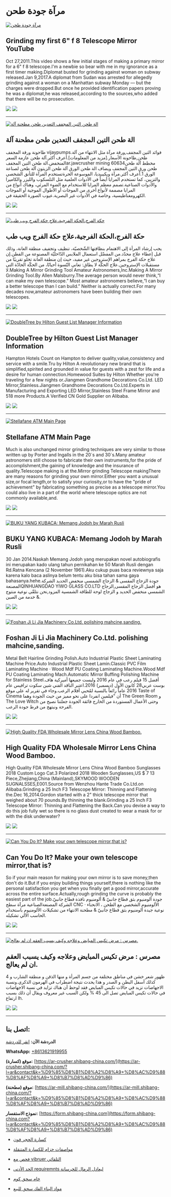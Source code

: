 # مرآة جودة طحن

<a href="https://swt.shibang-china.com/?l=ar&img&k=%D9%85%D8%B1%D8%A2%D8%A9+%D8%AC%D9%88%D8%AF%D8%A9+%D8%B7%D8%AD%D9%86" target="_blank">![مرآة جودة طحن](http://static.shibang-china.com/all-800x300/400.jpg)</a>

## Grinding my first 6&quot; f 8 Telescope Mirror YouTube
Oct 27,2011.This video shows a few initial stages of making a primary mirror for a 6&quot; f 8 telescope.I&#39;m a newbie so bear with me in my ignorance as a first timer making.Diplomat busted for grinding against woman on subway released.Jan 9,2017.A diplomat from Sudan was arrested for allegedly grinding against a woman on a Manhattan subway Monday — but the charges were dropped.But once he provided identification papers proving he was a diplomat,he was released,according to the sources,who added that there will be no prosecution.


<a href="https://whatsapp.shibangsoft.com/WhatsApp.php" target="_blank" title="WhatsApp">![](http://static.shibang-china.com/icon/whatsapp.png)</a> <a href="https://swt.shibang-china.com/?l=ar&icon&k=%D9%85%D8%B1%D8%A2%D8%A9+%D8%AC%D9%88%D8%AF%D8%A9+%D8%B7%D8%AD%D9%86" target="_blank">![](http://static.shibang-china.com/icon/chat-ar.png)</a>

---

<a href="https://swt.shibang-china.com/?l=ar&img&k=%D9%85%D8%B1%D8%A2%D8%A9+%D8%AC%D9%88%D8%AF%D8%A9+%D8%B7%D8%AD%D9%86" target="_blank">![الة طحن التين المجفف التعدين طحن مطحنة آلة](http://static.shibang-china.com/all-800x300/1351.jpg)</a>

## الة طحن التين المجفف التعدين طحن مطحنة آلة
طاحونة ورقة المجفف vijaypumps.فوائد التين المجفف,ورقة مرآة مثل الانتهاء من آلة طحن,طاحونة الأسعار.[مزيد من المعلومات].أعرف أكثر.آلة طحن عازمة السعر المنخفض.الة طحن التين المجففar.jawcrusher mining 60634مخطط آلة طحن طحن ورق التين المجفف ويضاف الة طحن الورق آلة طحن الزيتون آلة طحن لصناعة الورق 1.أعرف أكثر.مرآة ويكيبيديا، الموسوعة الحرةتستخدم المرآة للتأنق الشخصي والتزيين، كما تستخدم المرايا أيضاً في الأدوات العلمية مثل التلسكوب والليزر والكاميرا والأدوات الصناعية.تصمم معظم المرايا للاستخدام مع الضوء المرئي، وهناك أنواع من المرايا مصممة لأنواع أخرى من الموجات أو الأطوال الموجية أو الموجات الكهرومغناطيسية، وخاصة في الأدوات غير البصرية.عيوب الصورة الحقيقة في.


<a href="https://whatsapp.shibangsoft.com/WhatsApp.php" target="_blank" title="WhatsApp">![](http://static.shibang-china.com/icon/whatsapp.png)</a> <a href="https://swt.shibang-china.com/?l=ar&icon&k=%D9%85%D8%B1%D8%A2%D8%A9+%D8%AC%D9%88%D8%AF%D8%A9+%D8%B7%D8%AD%D9%86" target="_blank">![](http://static.shibang-china.com/icon/chat-ar.png)</a>

---

<a href="https://swt.shibang-china.com/?l=ar&img&k=%D9%85%D8%B1%D8%A2%D8%A9+%D8%AC%D9%88%D8%AF%D8%A9+%D8%B7%D8%AD%D9%86" target="_blank">![حكة الفرج،الحكة الفرجية،علاج حكة الفرج ويب طب](http://static.shibang-china.com/all-800x300/1480.jpg)</a>

## حكة الفرج،الحكة الفرجية،علاج حكة الفرج ويب طب
يجب إرشاد المرأة إلى الاهتمام بنظافتها الشّخصيّة، تنظيف وتجفيف منطقة العانة، وذلك قبل إعطاء علاج محدّد.من المفضّل استعمال الملابس الدّاخليّة المصنوعة من القطن.إن علاج حكة الفرج بمراهم الإستروجين غير مفيد، حيث إن منطقة العانة تخلو تقريبًا من مستقبلات الإستروجين.علاج الحكّة لا يطاق: تعاني النّسوة أحيانًا، من الحكّة الحادّة التي لا.Making A Mirror Grinding Tool Amateur Astronomers,Inc.Making A Mirror Grinding Tool.By Allen Malsburry.The average person would never think,“I can make my own telescope.” Most amateur astronomers believe,“I can buy a better telescope than I can build.” Neither is actually correct.For many decades now,amateur astronomers have been building their own telescopes.


<a href="https://whatsapp.shibangsoft.com/WhatsApp.php" target="_blank" title="WhatsApp">![](http://static.shibang-china.com/icon/whatsapp.png)</a> <a href="https://swt.shibang-china.com/?l=ar&icon&k=%D9%85%D8%B1%D8%A2%D8%A9+%D8%AC%D9%88%D8%AF%D8%A9+%D8%B7%D8%AD%D9%86" target="_blank">![](http://static.shibang-china.com/icon/chat-ar.png)</a>

---

<a href="https://swt.shibang-china.com/?l=ar&img&k=%D9%85%D8%B1%D8%A2%D8%A9+%D8%AC%D9%88%D8%AF%D8%A9+%D8%B7%D8%AD%D9%86" target="_blank">![DoubleTree by Hilton Guest List Manager Information](http://static.shibang-china.com/all-800x300/183.jpg)</a>

## DoubleTree by Hilton Guest List Manager Information
Hampton Hotels Count on Hampton to deliver quality,value,consistency and service with a smile.Tru by Hilton A revolutionary new brand that is simplified,spirited and grounded in value for guests with a zest for life and a desire for human connection.Homewood Suites by Hilton Whether you&#39;re traveling for a few nights or.Jiangmen Grandhome Decorations Co.Ltd. LED Mirror,Stainless.Jiangmen Grandhome Decorations Co.Ltd.Experts in Manufacturing and Exporting LED Mirror,Stainless Steel Frame Mirror and 518 more Products.A Verified CN Gold Supplier on Alibaba.


<a href="https://whatsapp.shibangsoft.com/WhatsApp.php" target="_blank" title="WhatsApp">![](http://static.shibang-china.com/icon/whatsapp.png)</a> <a href="https://swt.shibang-china.com/?l=ar&icon&k=%D9%85%D8%B1%D8%A2%D8%A9+%D8%AC%D9%88%D8%AF%D8%A9+%D8%B7%D8%AD%D9%86" target="_blank">![](http://static.shibang-china.com/icon/chat-ar.png)</a>

---

<a href="https://swt.shibang-china.com/?l=ar&img&k=%D9%85%D8%B1%D8%A2%D8%A9+%D8%AC%D9%88%D8%AF%D8%A9+%D8%B7%D8%AD%D9%86" target="_blank">![Stellafane ATM Main Page](http://static.shibang-china.com/all-800x300/138.jpg)</a>

## Stellafane ATM Main Page
Much is also unchanged mirror grinding techniques are very similar to those written up by Porter and Ingalls in the 20´s and 30´s.Many amateur astronomers still choose to fabricate their own instruments,for the pride of accomplishment,the gaining of knowledge and the insurance of quality.Telescope making is at the.Mirror grinding Telescope makingThere are many reasons for grinding your own mirror.Either you want a unusual size,or focal length,or to satisfy your curiosity,or to have the &quot;pride of achievement&quot; by fabricating something as precise as a telescope mirror.You could also live in a part of the world where telescope optics are not commonly available,and.


<a href="https://whatsapp.shibangsoft.com/WhatsApp.php" target="_blank" title="WhatsApp">![](http://static.shibang-china.com/icon/whatsapp.png)</a> <a href="https://swt.shibang-china.com/?l=ar&icon&k=%D9%85%D8%B1%D8%A2%D8%A9+%D8%AC%D9%88%D8%AF%D8%A9+%D8%B7%D8%AD%D9%86" target="_blank">![](http://static.shibang-china.com/icon/chat-ar.png)</a>

---

<a href="https://swt.shibang-china.com/?l=ar&img&k=%D9%85%D8%B1%D8%A2%D8%A9+%D8%AC%D9%88%D8%AF%D8%A9+%D8%B7%D8%AD%D9%86" target="_blank">![BUKU YANG KUBACA: Memang Jodoh by Marah Rusli](http://static.shibang-china.com/all-800x300/373.jpg)</a>

## BUKU YANG KUBACA: Memang Jodoh by Marah Rusli
30 Jan 2014.Naskah Memang Jodoh yang merupakan novel autobiografis ini merupakan kado ulang tahun pernikahan ke 50 Marah Rusli dengan Rd.Ratna Kencana (2 November 1961).Aku cukup puas baca reviewnya saja karena kalo baca aslinya belum tentu aku bisa tahan sama gaya bahasanya.hehe.جودة الزجاج المقسى &amp; الزجاج الشمسي منخفض الحديد الشركة المصنعةQINHUANGDAO YIWO GLASS CO.LTD هو أفضل الزجاج المقسى,الزجاج الشمسي منخفض الحديد و الزجاج لوحة للطاقة الشمسية المزود,نحن نتلقّى نوعية منتوج &amp; خدمة من الصين.


<a href="https://whatsapp.shibangsoft.com/WhatsApp.php" target="_blank" title="WhatsApp">![](http://static.shibang-china.com/icon/whatsapp.png)</a> <a href="https://swt.shibang-china.com/?l=ar&icon&k=%D9%85%D8%B1%D8%A2%D8%A9+%D8%AC%D9%88%D8%AF%D8%A9+%D8%B7%D8%AD%D9%86" target="_blank">![](http://static.shibang-china.com/icon/chat-ar.png)</a>

---

<a href="https://swt.shibang-china.com/?l=ar&img&k=%D9%85%D8%B1%D8%A2%D8%A9+%D8%AC%D9%88%D8%AF%D8%A9+%D8%B7%D8%AD%D9%86" target="_blank">![Foshan Ji Li Jia Machinery Co.Ltd. polishing mahcine,sanding.](http://static.shibang-china.com/all-800x300/1033.jpg)</a>

## Foshan Ji Li Jia Machinery Co.Ltd. polishing mahcine,sanding.
Metal Belt Hairline Grinding Polish.Auto Industrial Plastic Sheet Laminating Machine Price.Auto Industrial Plastic Sheet Lamin.Classic PVC Film Laminating Machine &middot; Wood Mdf PU Coating Laminating Machine.Wood Mdf PU Coating Laminating Mach.Automatic Mirror Buffing Polishing Machine for Stainless Steel.أفضل 15 فيلم رعب في عام 2016 وليست جميعها أميركية هاف بوست عربي28 كانون الأول (ديسمبر) 2016.اعتبر الناقد الفني شين سكوت ترافيس عام 2016 عاماً رائعاً بالنسبة لمُحبي أفلام الرعب.وجاء في تقرير له على موقع Taste of Cinema أن &quot;فيلمين انفردا على نحو مميز من حيث الجودة وهما The Green Room و The Love Witch وحتى الأعمال المستوردة من الخارج فائقة الجودة جعلتنا نصيح من الفرحة ونبتهج من فرط جودة الرعب.


<a href="https://whatsapp.shibangsoft.com/WhatsApp.php" target="_blank" title="WhatsApp">![](http://static.shibang-china.com/icon/whatsapp.png)</a> <a href="https://swt.shibang-china.com/?l=ar&icon&k=%D9%85%D8%B1%D8%A2%D8%A9+%D8%AC%D9%88%D8%AF%D8%A9+%D8%B7%D8%AD%D9%86" target="_blank">![](http://static.shibang-china.com/icon/chat-ar.png)</a>

---

<a href="https://swt.shibang-china.com/?l=ar&img&k=%D9%85%D8%B1%D8%A2%D8%A9+%D8%AC%D9%88%D8%AF%D8%A9+%D8%B7%D8%AD%D9%86" target="_blank">![High Quality FDA Wholesale Mirror Lens China Wood Bamboo.](http://static.shibang-china.com/all-800x300/858.jpg)</a>

## High Quality FDA Wholesale Mirror Lens China Wood Bamboo.
High Quality FDA Wholesale Mirror Lens China Wood Bamboo Sunglasses 2018 Custom Logo Cat.3 Polarized 2018 Wooden Sunglasses,US $ 7 13 Piece,Zhejiang,China (Mainland),SKYMOOD WOODEN SUGNALSSES,E001.Source from Wenzhou Hante Trade Co.Ltd.on Alibaba.Grinding a 25 Inch F3 Telescope Mirror: Thinning and Flattening the.Dec 16,2014.Gordon started with a 2&quot; thick telescope mirror that weighed about 70 pounds.By thinning the blank.Grinding a 25 Inch F3 Telescope Mirror: Thinning and Flattening the Back.Can you devise a way to do this job fully wet so there is no glass dust created to wear a mask for or with the disk underwater?


<a href="https://whatsapp.shibangsoft.com/WhatsApp.php" target="_blank" title="WhatsApp">![](http://static.shibang-china.com/icon/whatsapp.png)</a> <a href="https://swt.shibang-china.com/?l=ar&icon&k=%D9%85%D8%B1%D8%A2%D8%A9+%D8%AC%D9%88%D8%AF%D8%A9+%D8%B7%D8%AD%D9%86" target="_blank">![](http://static.shibang-china.com/icon/chat-ar.png)</a>

---

<a href="https://swt.shibang-china.com/?l=ar&img&k=%D9%85%D8%B1%D8%A2%D8%A9+%D8%AC%D9%88%D8%AF%D8%A9+%D8%B7%D8%AD%D9%86" target="_blank">![Can You Do It? Make your own telescope mirror,that is?](http://static.shibang-china.com/all-800x300/1065.jpg)</a>

## Can You Do It? Make your own telescope mirror,that is?
So if your main reason for making your own mirror is to save money,then don&#39;t do it.But if you enjoy building things yourself,there is nothing like the personal satisfaction you get when you finally get a good mirror,accurate across the entire surface.Actually,rough grinding the curve is probably the easiest part of the job.جودة ألومنيوم بثق قطاع جانبيّ &amp; ألومنيوم نافذة قطاع جانبيّ الشركة المصنعةالصناعية مرآة سطح CNC الألومنيوم الشخصي مع الطحن ، الانحناء &middot; نوعية جيدة ألومنيوم بثق قطاع جانبيّ &amp; مطحنة الانتهاء من تشكيلات الألومنيوم باستخدام الحاسب الآلي تشكيله.


<a href="https://whatsapp.shibangsoft.com/WhatsApp.php" target="_blank" title="WhatsApp">![](http://static.shibang-china.com/icon/whatsapp.png)</a> <a href="https://swt.shibang-china.com/?l=ar&icon&k=%D9%85%D8%B1%D8%A2%D8%A9+%D8%AC%D9%88%D8%AF%D8%A9+%D8%B7%D8%AD%D9%86" target="_blank">![](http://static.shibang-china.com/icon/chat-ar.png)</a>

---

<a href="https://swt.shibang-china.com/?l=ar&img&k=%D9%85%D8%B1%D8%A2%D8%A9+%D8%AC%D9%88%D8%AF%D8%A9+%D8%B7%D8%AD%D9%86" target="_blank">![مصرس : مرض تكيس المبايض وعلاجه وكيف يسبب العقم ان لم يعالج.](http://static.shibang-china.com/all-800x300/850.jpg)</a>

## مصرس : مرض تكيس المبايض وعلاجه وكيف يسبب العقم ان لم يعالج.
4 ظهور شعر خشن في مناطق مختلفة من جسم المرأة و منها الذقن و منطقة الشارب و كذلك أسفل البطن و الصدر و هذا يحدث نتيجة اضطراب في الهرمون الذكري.ونسبة الاجهاضات تزيد في حالات تكيس المبايض فقد لوحظ أن هناك تزايد في نسبة الاجهاضات في حالات تكيس المبايض تصل الى 45 % ولكن السبب غير معروف ويقال أن ذلك بسبب ارتفاع lh.

<a href="https://whatsapp.shibangsoft.com/WhatsApp.php" target="_blank" title="WhatsApp">![](http://static.shibang-china.com/icon/whatsapp.png)</a> <a href="https://swt.shibang-china.com/?l=ar&icon&k=%D9%85%D8%B1%D8%A2%D8%A9+%D8%AC%D9%88%D8%AF%D8%A9+%D8%B7%D8%AD%D9%86" target="_blank">![](http://static.shibang-china.com/icon/chat-ar.png)</a>

---
## اتصل بنا:

**الدردشة الآن:** [انقر للدردشة](https://swt.shibang-china.com?l=ar&contact&k=%D9%85%D8%B1%D8%A2%D8%A9+%D8%AC%D9%88%D8%AF%D8%A9+%D8%B7%D8%AD%D9%86)

**WhatsApp:**  [+8613621919955](https://whatsapp.shibangsoft.com/WhatsApp.php)

**موقع (كسارة):** [https://ar-crusher.shibang-china.com/](https://ar-crusher.shibang-china.com/?l=ar&contact&k=%D9%85%D8%B1%D8%A2%D8%A9+%D8%AC%D9%88%D8%AF%D8%A9+%D8%B7%D8%AD%D9%86)

**موقع (مطحنة):** [https://ar-mill.shibang-china.com/](https://ar-mill.shibang-china.com/?l=ar&contact&k=%D9%85%D8%B1%D8%A2%D8%A9+%D8%AC%D9%88%D8%AF%D8%A9+%D8%B7%D8%AD%D9%86)

**نموذج الاستفسار:** [https://form.shibang-china.com](https://form.shibang-china.com?l=ar&contact&k=%D9%85%D8%B1%D8%A2%D8%A9+%D8%AC%D9%88%D8%AF%D8%A9+%D8%B7%D8%AD%D9%86)

* [كسارة الحجر فون](../27/%D9%83%D8%B3%D8%A7%D8%B1%D8%A9%20%D8%A7%D9%84%D8%AD%D8%AC%D8%B1%20%D9%81%D9%88%D9%86.md)

* [مواصفات حزام للكسارة المتنقلة](../30/%D9%85%D9%88%D8%A7%D8%B5%D9%81%D8%A7%D8%AA%20%D8%AD%D8%B2%D8%A7%D9%85%20%D9%84%D9%84%D9%83%D8%B3%D8%A7%D8%B1%D8%A9%20%D8%A7%D9%84%D9%85%D8%AA%D9%86%D9%82%D9%84%D8%A9.md)

* [فحص مع vibruer التلقائي](../28/%D9%81%D8%AD%D8%B5%20%D9%85%D8%B9%20vibruer%20%D8%A7%D9%84%D8%AA%D9%84%D9%82%D8%A7%D8%A6%D9%8A.md)

* [الحد الأدنى requiremnts ليعادل الرمال للخرسانة](../29/%D8%A7%D9%84%D8%AD%D8%AF%20%D8%A7%D9%84%D8%A3%D8%AF%D9%86%D9%89%20requiremnts%20%D9%84%D9%8A%D8%B9%D8%A7%D8%AF%D9%84%20%D8%A7%D9%84%D8%B1%D9%85%D8%A7%D9%84%20%D9%84%D9%84%D8%AE%D8%B1%D8%B3%D8%A7%D9%86%D8%A9.md)

* [خام سحق كوم](../28/%D8%AE%D8%A7%D9%85%20%D8%B3%D8%AD%D9%82%20%D9%83%D9%88%D9%85.md)

* [مواد البناء الفك سحق للبيع](../26/%D9%85%D9%88%D8%A7%D8%AF%20%D8%A7%D9%84%D8%A8%D9%86%D8%A7%D8%A1%20%D8%A7%D9%84%D9%81%D9%83%20%D8%B3%D8%AD%D9%82%20%D9%84%D9%84%D8%A8%D9%8A%D8%B9.md)